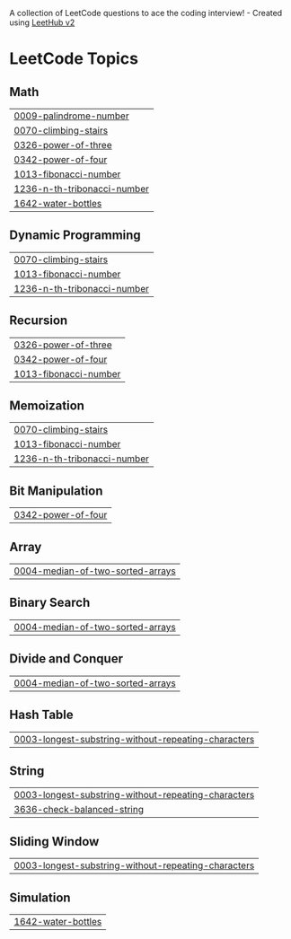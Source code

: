 A collection of LeetCode questions to ace the coding interview! - Created using [LeetHub v2](https://github.com/arunbhardwaj/LeetHub-2.0)
<!---LeetCode Topics Start-->
# LeetCode Topics
## Math
|  |
| ------- |
| [0009-palindrome-number](https://github.com/Mohan4477/LeetCode/tree/master/0009-palindrome-number) |
| [0070-climbing-stairs](https://github.com/Mohan4477/LeetCode/tree/master/0070-climbing-stairs) |
| [0326-power-of-three](https://github.com/Mohan4477/LeetCode/tree/master/0326-power-of-three) |
| [0342-power-of-four](https://github.com/Mohan4477/LeetCode/tree/master/0342-power-of-four) |
| [1013-fibonacci-number](https://github.com/Mohan4477/LeetCode/tree/master/1013-fibonacci-number) |
| [1236-n-th-tribonacci-number](https://github.com/Mohan4477/LeetCode/tree/master/1236-n-th-tribonacci-number) |
| [1642-water-bottles](https://github.com/Mohan4477/LeetCode/tree/master/1642-water-bottles) |
## Dynamic Programming
|  |
| ------- |
| [0070-climbing-stairs](https://github.com/Mohan4477/LeetCode/tree/master/0070-climbing-stairs) |
| [1013-fibonacci-number](https://github.com/Mohan4477/LeetCode/tree/master/1013-fibonacci-number) |
| [1236-n-th-tribonacci-number](https://github.com/Mohan4477/LeetCode/tree/master/1236-n-th-tribonacci-number) |
## Recursion
|  |
| ------- |
| [0326-power-of-three](https://github.com/Mohan4477/LeetCode/tree/master/0326-power-of-three) |
| [0342-power-of-four](https://github.com/Mohan4477/LeetCode/tree/master/0342-power-of-four) |
| [1013-fibonacci-number](https://github.com/Mohan4477/LeetCode/tree/master/1013-fibonacci-number) |
## Memoization
|  |
| ------- |
| [0070-climbing-stairs](https://github.com/Mohan4477/LeetCode/tree/master/0070-climbing-stairs) |
| [1013-fibonacci-number](https://github.com/Mohan4477/LeetCode/tree/master/1013-fibonacci-number) |
| [1236-n-th-tribonacci-number](https://github.com/Mohan4477/LeetCode/tree/master/1236-n-th-tribonacci-number) |
## Bit Manipulation
|  |
| ------- |
| [0342-power-of-four](https://github.com/Mohan4477/LeetCode/tree/master/0342-power-of-four) |
## Array
|  |
| ------- |
| [0004-median-of-two-sorted-arrays](https://github.com/Mohan4477/LeetCode/tree/master/0004-median-of-two-sorted-arrays) |
## Binary Search
|  |
| ------- |
| [0004-median-of-two-sorted-arrays](https://github.com/Mohan4477/LeetCode/tree/master/0004-median-of-two-sorted-arrays) |
## Divide and Conquer
|  |
| ------- |
| [0004-median-of-two-sorted-arrays](https://github.com/Mohan4477/LeetCode/tree/master/0004-median-of-two-sorted-arrays) |
## Hash Table
|  |
| ------- |
| [0003-longest-substring-without-repeating-characters](https://github.com/Mohan4477/LeetCode/tree/master/0003-longest-substring-without-repeating-characters) |
## String
|  |
| ------- |
| [0003-longest-substring-without-repeating-characters](https://github.com/Mohan4477/LeetCode/tree/master/0003-longest-substring-without-repeating-characters) |
| [3636-check-balanced-string](https://github.com/Mohan4477/LeetCode/tree/master/3636-check-balanced-string) |
## Sliding Window
|  |
| ------- |
| [0003-longest-substring-without-repeating-characters](https://github.com/Mohan4477/LeetCode/tree/master/0003-longest-substring-without-repeating-characters) |
## Simulation
|  |
| ------- |
| [1642-water-bottles](https://github.com/Mohan4477/LeetCode/tree/master/1642-water-bottles) |
<!---LeetCode Topics End-->